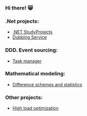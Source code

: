 ### Hi there! 😸

### .Net projects:
* [.NET StudyProjects](https://github.com/TransitiveClosure/StudyProjects)
* [Dubbing Service](https://github.com/TransitiveClosure/VideoContentDubbingService/tree/develop/backend)

### DDD. Event sourcing:
* [Task manager](https://github.com/TransitiveClosure/event-sourcing-task-manager)

### Mathematical modeling:
* [Difference schemes and statistics](https://github.com/TransitiveClosure/ITMO_MathModelng_sem7)

### Other projects:
* [High load optimization](https://github.com/TransitiveClosure/high-load-course)
<!--
**TransitiveClosure/TransitiveClosure** is a ✨ _special_ ✨ repository because its `README.md` (this file) appears on your GitHub profile.

Here are some ideas to get you started:

- 🔭 I’m currently working on ...
- 🌱 I’m currently learning ...
- 👯 I’m looking to collaborate on ...
- 🤔 I’m looking for help with ...
- 💬 Ask me about ...
- 📫 How to reach me: ...
- 😄 Pronouns: ...
- ⚡ Fun fact: ...
-->
